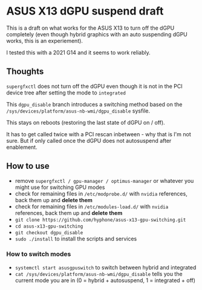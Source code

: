 # ASUS X13 dGPU suspend draft

This is a draft on what works for the ASUS X13 to turn off the dGPU completely (even though hybrid graphics with an auto suspending dGPU works, this is an experiement).

I tested this with a 2021 G14 and it seems to work reliably.

## Thoughts

`supergfxctl` does not turn off the dGPU even though it is not in the PCI device tree after setting the mode to `integrated`

This `dgpu_disable` branch introduces a switching method based on the `/sys/devices/platform/asus-nb-wmi/dgpu_disable` sysfile.

This stays on reboots (restoring the last state of dGPU on / off).

It has to get called twice with a PCI rescan inbetween - why that is I'm not sure. But if only called once the dGPU does not autosuspend after enablement.

## How to use

- remove `supergfxctl / gpu-manager / optimus-manager` or whatever you might use for switching GPU modes
- check for remaining files in `/etc/modprobe.d/` with `nvidia` references, back them up and **delete them**
- check for remaining files in `/etc/modules-load.d/` with `nvidia` references, back them up and **delete them**
- `git clone https://github.com/hyphone/asus-x13-gpu-switching.git`
- `cd asus-x13-gpu-switching`
- `git checkout dgpu_disable`
- `sudo ./install` to install the scripts and services

### How to switch modes
- `systemctl start asusgpuswitch` to switch between hybrid and integrated
- `cat /sys/devices/platform/asus-nb-wmi/dgpu_disable` tells you the current mode you are in (0 = hybrid + autosuspend, 1 = integrated + off)